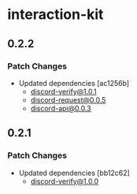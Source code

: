 # interaction-kit

## 0.2.2

### Patch Changes

- Updated dependencies [ac1256b]
  - discord-verify@1.0.1
  - discord-request@0.0.5
  - discord-api@0.0.3

## 0.2.1

### Patch Changes

- Updated dependencies [bb12c62]
  - discord-verify@1.0.0
